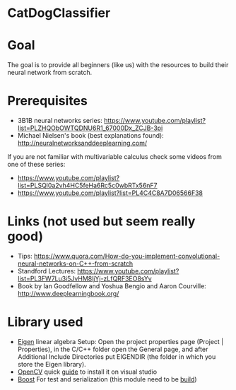 # CatDogClassifier

# Goal
The goal is to provide all beginners (like us) with the resources to build their neural network from scratch.

# Prerequisites
- 3B1B neural networks series: https://www.youtube.com/playlist?list=PLZHQObOWTQDNU6R1_67000Dx_ZCJB-3pi  
- Michael Nielsen's book (best explanations found): http://neuralnetworksanddeeplearning.com/

If you are not familiar with multivariable calculus check some videos from one of these series:
- https://www.youtube.com/playlist?list=PLSQl0a2vh4HC5feHa6Rc5c0wbRTx56nF7 
- https://www.youtube.com/playlist?list=PL4C4C8A7D06566F38

# Links (not used but seem really good)
- Tips: https://www.quora.com/How-do-you-implement-convolutional-neural-networks-on-C++-from-scratch 
- Standford Lectures: https://www.youtube.com/playlist?list=PL3FW7Lu3i5JvHM8ljYj-zLfQRF3EO8sYv   
- Book by Ian Goodfellow and Yoshua Bengio and Aaron Courville: http://www.deeplearningbook.org/

# Library used
- [Eigen](http://eigen.tuxfamily.org/index.php?title=Main_Page) linear algebra 
Setup: Open the project properties page (Project | Properties), in the C/C++ folder open the General page, and after Additional Include Directories put EIGENDIR (the folder in which you store the Eigen library).   
- [OpenCV](https://opencv.org/releases.html) quick [guide](https://github.com/pascal-canuel/VSOpenCV) to install it on visual studio  
- [Boost](https://www.boost.org/users/download/) For test and serialization (this module need to be [build](https://stackoverflow.com/questions/13042561/fatal-error-lnk1104-cannot-open-file-libboost-system-vc110-mt-gd-1-51-lib))
